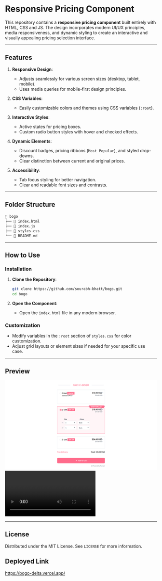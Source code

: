 # Responsive Pricing Component

This repository contains a **responsive pricing component** built entirely with HTML, CSS and JS. The design incorporates modern UI/UX principles, media responsiveness, and dynamic styling to create an interactive and visually appealing pricing selection interface.

---

## Features

1. **Responsive Design**:

   - Adjusts seamlessly for various screen sizes (desktop, tablet, mobile).
   - Uses media queries for mobile-first design principles.

2. **CSS Variables**:

   - Easily customizable colors and themes using CSS variables (`:root`).

3. **Interactive Styles**:

   - Active states for pricing boxes.
   - Custom radio button styles with hover and checked effects.

4. **Dynamic Elements**:

   - Discount badges, pricing ribbons (`Most Popular`), and styled drop-downs.
   - Clear distinction between current and original prices.

5. **Accessibility**:
   - Tab focus styling for better navigation.
   - Clear and readable font sizes and contrasts.

---

## Folder Structure

```
📁 bogo
├── 📄 index.html
├── 📄 index.js
├── 📄 styles.css
└── 📄 README.md
```

---

## How to Use

### Installation

1. **Clone the Repository**:

   ```bash
   git clone https://github.com/sourabh-bhatt/bogo.git
   cd bogo
   ```

2. **Open the Component**:
   - Open the `index.html` file in any modern browser.

### Customization

- Modify variables in the `:root` section of `styles.css` for color customization.
- Adjust grid layouts or element sizes if needed for your specific use case.

---

## Preview

![Result](bogo_UI.png)
<video controls src="testingVideo.mp4" title="Title"></video>

---

## License

Distributed under the MIT License. See `LICENSE` for more information.

## Deployed Link
https://bogo-delta.vercel.app/

